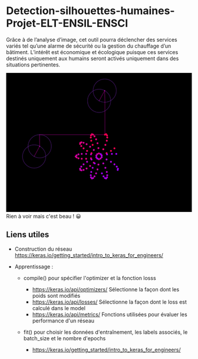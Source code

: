 # Detection-silhouettes-humaines-Projet-ELT-ENSIL-ENSCI
Grâce à de l’analyse d’image, cet outil pourra déclencher des services variés tel qu’une alarme de sécurité ou la gestion du chauffage d’un bâtiment. L’intérêt est économique et écologique puisque ces services destinés uniquement aux humains  seront activés uniquement dans des situations pertinentes. 

<center>
<img src="https://github.com/Nairolf-Flo/Detection-silhouettes-humaines-Projet-ELT-ENSIL-ENSCI/blob/main/dft_sf_feu.gif" alt="Banner">
</center>
Rien à voir mais c'est beau ! 😀

## Liens utiles

- Construction du réseau
		https://keras.io/getting_started/intro_to_keras_for_engineers/
		
- Apprentissage :
	- compile() pour spécifier l'optimizer et la fonction losss
		- https://keras.io/api/optimizers/  Sélectionne la façon dont les poids sont modifiés
		- https://keras.io/api/losses/      Sélectionne la façon dont le loss est calculé dans le model
		- https://keras.io/api/metrics/     Fonctions utilisées pour évaluer les performance d'un réseau
		
	
	- fit() pour choisir les données d'entraînement, les labels associés, le batch_size et le nombre d'epochs
		- https://keras.io/getting_started/intro_to_keras_for_engineers/